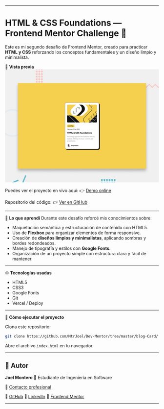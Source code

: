 
---

# HTML & CSS Foundations — Frontend Mentor Challenge 🧩

Este es mi segundo desafío de Frontend Mentor, creado para practicar **HTML y CSS** reforzando los conceptos fundamentales y un diseño limpio y minimalista.

📸 **Vista previa**
![Vista previa del proyecto](./preview.jpg)

Puedes ver el proyecto en vivo aquí: 👉 [Demo online](https://dev-mentor-joelm.vercel.app)

Repositorio del código: 👉 [Ver en GitHub](https://github.com/MtrJoel/Dev-Mentor/tree/master/blog-Card/)

---

🧠 **Lo que aprendí**
Durante este desafío reforcé mis conocimientos sobre:

* Maquetación semántica y estructuración de contenido con HTML5.
* Uso de **Flexbox** para organizar elementos de forma responsive.
* Creación de **diseños limpios y minimalistas**, aplicando sombras y bordes redondeados.
* Manejo de tipografía y estilos con **Google Fonts**.
* Organización de un proyecto simple con estructura clara y fácil de mantener.

---

⚙️ **Tecnologías usadas**

* HTML5
* CSS3
* Google Fonts
* Git
* Vercel / Deploy

---

🚀 **Cómo ejecutar el proyecto**

Clona este repositorio:

```bash
git clone https://github.com/MtrJoel/Dev-Mentor/tree/master/blog-Card/
```

Abre el archivo `index.html` en tu navegador.

---

## 👤 Autor
**Joel Montero**
💼 Estudiante de Ingeniería en Software

📧 [Contacto profesional](mailto:monterojoel135@mail.com)

🐙 [GitHub](https://github.com/MtrJoel)
💼 [LinkedIn](https://www.linkedin.com/in/joel-montero-166488226/) 
🧩 [Frontend Mentor](https://www.frontendmentor.io/profile/MtrJoel)

---
